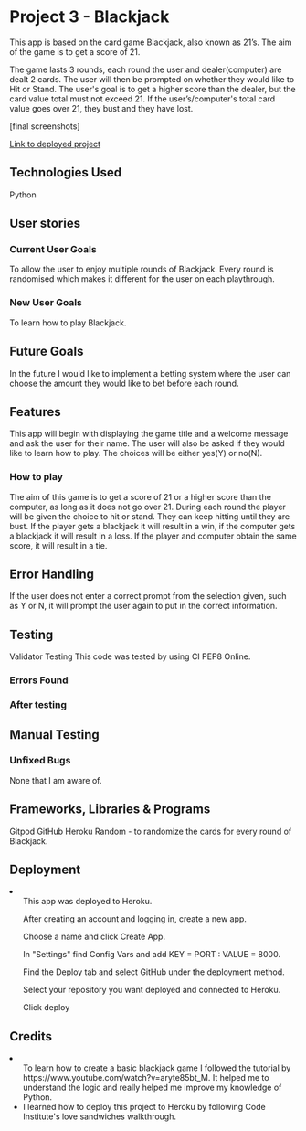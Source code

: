 <h1>Project 3 - Blackjack</h1>
This app is based on the card game Blackjack, also known as 21’s. The aim of the game is to get a score of 21.

The game lasts 3 rounds, each round the user and dealer(computer) are dealt 2 cards. The user will then be prompted on whether they would like to Hit or Stand. The user's goal is to get a higher score than the dealer, but the card value total must not exceed 21. If the user’s/computer's total card value goes over 21, they bust and they have lost. 

[final screenshots]

<a href="https://db-project3-c5b4318d6ba5.herokuapp.com/">Link to deployed project</a>
<h2>Technologies Used</h2>
Python

<h2>User stories </h2>
<h3>Current User Goals</h3>
To allow the user to enjoy multiple rounds of Blackjack. Every round is randomised which makes it different for the user on each playthrough.
<h3>New User Goals</h3>
To learn how to play Blackjack.
<h2>Future Goals</h2>
In the future I would like to implement a betting system where the user can choose the amount they would like to bet before each round.

<h2>Features</h2>
This app will begin with displaying the game title and a welcome message and ask the user for their name. The user will also be asked if they would like to learn how to play. The choices will be either yes(Y) or no(N).
<h3>How to play</h3>
The aim of this game is to get a score of 21 or a higher score than the computer, as long as it does not go over 21. During each round the player will be given the choice to hit or stand. They can keep hitting until they are bust. If the player gets a blackjack it will result in a win, if the computer gets a blackjack it will result in a loss. If the player and computer obtain the same score, it will result in a tie.

<h2>Error Handling</h2>
If the user does not enter a correct prompt from the selection given, such as Y or N, it will prompt the user again to put in the correct information.

<h2>Testing</h2>
Validator Testing
This code was tested by using CI PEP8 Online. 

<h3>Errors Found</h3>


<h3>After testing</h3>



<h2>Manual Testing</h2>



<h3>Unfixed Bugs</h3>
None that I am aware of.

<h2>Frameworks, Libraries & Programs</h2>
Gitpod
GitHub
Heroku 
Random - to randomize the cards for every round of Blackjack.

<h2>Deployment</h2>
<li><ul>This app was deployed to Heroku.</ul>
<ul>After creating an account and logging in, create a new app.</ul>
<ul>Choose a name and click Create App.</ul>
<ul>In "Settings" find Config Vars and add KEY = PORT : VALUE = 8000.</ul>
<ul>Find the Deploy tab and select GitHub under the deployment method.</ul>
<ul>Select your repository you want deployed and connected to Heroku.</ul>
<ul>Click deploy</ul>
</li>

<h2>Credits</h2>
<li><ul>To learn how to create a basic blackjack game I followed the tutorial by
https://www.youtube.com/watch?v=aryte85bt_M. It helped me to understand the logic and really helped me improve my knowledge of Python. </li>
<li>I learned how to deploy this project to Heroku by following Code Institute's love sandwiches walkthrough.
</li>